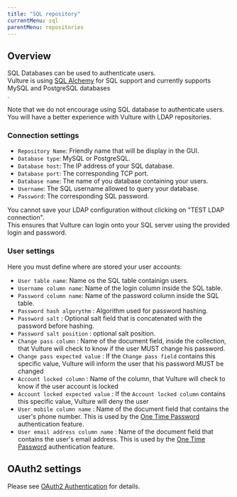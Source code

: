 ```yaml
---
title: "SQL repository"
currentMenu: sql
parentMenu: repositories
---
```


## Overview

SQL Databases can be used to authenticate users. <br/>
Vulture is using [SQL Alchemy](http://www.sqlalchemy.org/) for SQL support and currently supports MySQL and PostgreSQL databases <br/>.
<br/>

Note that we do not encourage using SQL database to authenticate users.<br/>
You will have a better experience with Vulture with LDAP repositories.<br/>

### Connection settings

- `Repository Name`: Friendly name that will be display in the GUI.
- `Database type`: MySQL or PostgreSQL.
- `Database host`: The IP address of your SQL database.
- `Database port`: The corresponding TCP port.
- `Database name`: The name of you database containing your users.
- `Username`: The SQL username allowed to query your database.
- `Password`: The corresponding SQL password.

You cannot save your LDAP configuration without clicking on "TEST LDAP connection". <br/>
This ensures that Vulture can login onto your SQL server using the provided login and password.

### User settings

Here you must define where are stored your user accounts:

- `User table name`: Name os the SQL table containign users.
- `Username column name`: Name of the login column inside the SQL table.
- `Password column name`: Name of the password column inside the SQL table.
- `Password hash algorythm` : Algorithm used for password hashing.
- `Password salt` : Optional salt field that is concatenated with the password before hashing.
- `Password salt position` : optional salt position.
- `Change pass column` : Name of the document field, inside the collection, that Vulture will check to know if the user MUST change his password.
- `Change pass expected value` : If the `Change pass field` contains this specific value, Vulture will inform the user that his password MUST be changed
- `Account locked column` : Name of the column, that Vulture will check to know if the user account is locked
- `Account locked expected value` : If the `Account locked column` contains this specific value, Vulture will deny the user
- `User mobile column name` : Name of the document field that contains the user's phone number. This is used by the [One Time Password](/doc/repositories/otp.html) authentication feature.
- `User email address column name` : Name of the document field that contains the user's email address. This is used by the [One Time Password](/doc/repositories/otp.html) authentication feature.


## OAuth2 settings

Please see [OAuth2 Authentication](/doc/authentication/oauth2.html) for details.

